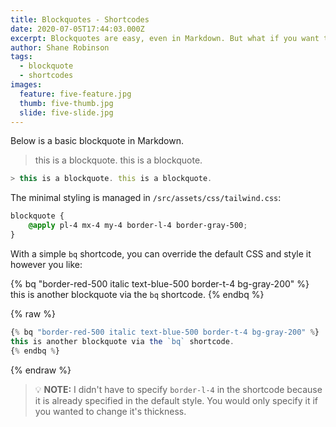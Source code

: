 ```yaml
---
title: Blockquotes - Shortcodes
date: 2020-07-05T17:44:03.000Z
excerpt: Blockquotes are easy, even in Markdown. But what if you want to style them?
author: Shane Robinson
tags:
  - blockquote
  - shortcodes
images:
  feature: five-feature.jpg
  thumb: five-thumb.jpg
  slide: five-slide.jpg
---
```


Below is a basic blockquote in Markdown.

> this is a blockquote. this is a blockquote.

```js
> this is a blockquote. this is a blockquote.
```

The minimal styling is managed in `/src/assets/css/tailwind.css`:

```css
blockquote {
	@apply pl-4 mx-4 my-4 border-l-4 border-gray-500;
}
```

With a simple `bq` shortcode, you can override the default CSS and style it however you like:

{% bq "border-red-500 italic text-blue-500 border-t-4 bg-gray-200" %}
this is another blockquote via the `bq` shortcode.
{% endbq %}

{% raw %}

```js
{% bq "border-red-500 italic text-blue-500 border-t-4 bg-gray-200" %}
this is another blockquote via the `bq` shortcode.
{% endbq %}
```

{% endraw %}

> :bulb: **NOTE:** I didn't have to specify `border-l-4` in the shortcode because it is already specified in the default style. You would only specify it if you wanted to change it's thickness.
